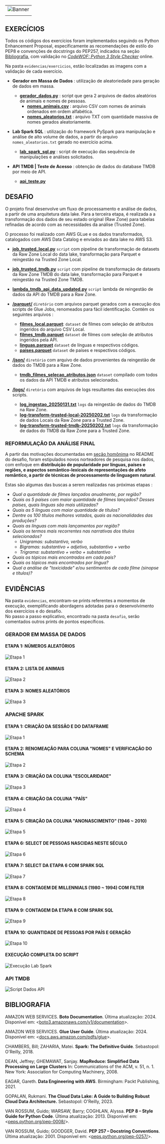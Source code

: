 #

||
|---|
|![Banner](/assets/banner-sprint8.png)|
||

## EXERCÍCIOS

Todos os códigos dos exercícios foram implementados seguindo os Python Enhancement Proposal, especificamente as recomendações de estilo do PEP8 e convenções de docstrings do PEP257, indicados na seção [Bibliografia](#bibliografia), com validação no [*CodeWOF: Python 3 Style Checker*](https://www.codewof.co.nz/style/python3/) online.

Na pasta `evidencias/exercicios`, estão localizadas as imagens com a validação de cada exercício.

* **Gerador em Massa de Dados** : utilização de aleatoriedade para geração de dados em massa.
  * [**gerador_dados.py**](./exercicios/spark_batch/gerador_dados.py) : script que gera 2 arquivos de dados aleatórios de animais e nomes de pessoas.
    * [**nomes_animais.csv**](./exercicios/spark_batch/nomes_animais.csv) : arquivo CSV com nomes de animais ordenados em ordem alfabética.
    * [**nomes_aleatorios.txt**](./exercicios/spark_batch/nomes_aleatorios.txt) : arquivo TXT com quantidade massiva de nomes gerados aleatoriamente.

* **Lab Spark SQL** : utilização do framework PySpark para manipulação e análise de alto volume de dados, a partir do arquivo `nomes_aleatorios.txt` gerado no exercício acima.
  * [**lab_spark_sql.py**](./exercicios/spark_batch/lab_spark_sql.py) : script de execução das sequência de manipulações e análises solicitados.

* **API TMDB | Teste de Acesso** : obtenção de dados do database TMDB por meio de API.
  * [**api_teste.py**](./exercicios/tmdb/api_teste.py)

## DESAFIO

O projeto final desenvolve um fluxo de processamento e análise de dados, a partir de uma arquitetura data lake. Para a terceira etapa, é realizada a
a transformação dos dados de seu estado original (Raw Zone) para tabelas
refinadas de acordo com as necessidades da análise (Trusted Zone).

O processo foi realizado com AWS GLue e os dados transformados, catalogados com AWS Data Catalog e enviados ao data lake no AWS S3.

* [**job_trusted_local.py**](./desafio/job_trusted_local.py) `script` com pipeline de transformação de datasets da Raw Zone Local do data lake, transformação para Parquet e reingestão na Trusted Zone Local.
* [**job_trusted_tmdb.py**](./desafio/job_trusted_tmdb.py) `script` com pipeline de transformação de datasets da Raw Zone TMDB do data lake, transformação para Parquet e reingestão na Trusted Zone TMDB.
* [**lambda_tmdb_api_data_updated.py**](./desafio/lambda_tmdb_api_data_updated.py) `script` lambda de reingestão de dados da API do TMDB para a Raw Zone.

* [**/parquet/**](./desafio/parquet/) `diretório` com arquivos parquet gerados com a execução dos scripts de Glue Jobs, renomeados para fácil identificação. Contém os seguintes arquivos :
  * [**filmes_local.parquet**](./desafio/parquet/filmes_local.parquet): `dataset` de filmes com seleção de atributos ingeridos do arquivo CSV Local.
  * [**filmes_tmdb.parquet**](./desafio/parquet/filmes_tmdb.parquet) `dataset` de filmes com seleção de atributos ingeridos pela API.
  * [**linguas.parquet**](./desafio/parquet/linguas.parquet) `dataset` de línguas e respectivos códigos.
  * [**paises.parquet**](./desafio/parquet/paises.parquet) `dataset` de países e respectivos códigos.
* [**/json/**](./desafio/json/) `diretório` com arquivo de dados provenientes da reingestão de dados do TMDB para a Raw Zone.
  * [**tmdb_filmes_selecao_atributos.json**](./desafio/json/tmdb_filmes_selecao_atributos.json) `dataset` compilado com todos os dados da API TMDB e atributos selecionados.
* [**/logs/**](./desafio/logs/) `diretório` com arquivos de logs resultantes das execuções dos scripts.
  * [**log_ingestao_20250131.txt**](./desafio/log-ingestao-20250131.txt) `logs` da reingestão de dados do TMDB na Raw Zone.
  * [**log-transform-trusted-local-20250202.txt**](./desafio/logs/log-transform-trusted-local-20250202) `logs` da transformação de dados Locais da Raw Zone para a Trusted Zone.
  * [**log-transform-trusted-tmdb-20250202.txt**](./desafio/logs/log-transform-trusted-tmdb-20250202) `logs` da transformação de dados do TMDB da Raw Zone para a Trusted Zone.

### REFORMULAÇÃO DA ANÁLISE FINAL

A partir das motivações documentadas em [seção homônima](./desafio/README.md/#reformulação-da-análise-final) no README do desafio, foram estipulados novos norteadores de pesquisa nos dados, com enfoque em **distribuição de popularidade por línguas, países e regiões, e aspectos semântico-lexicais de representações de afeto romântico, a partir de técnicas de processamento de linguagem natural**.

Estas são algumas das buscas a serem realizadas nas próximas etapas :

* *Qual a quantidade de filmes lançados anualmente, por região?*
* *Quais os 5 países com maior quantidade de filmes lançados? Desses países, quais línguas são mais utilizadas?*
* *Quais as 5 línguas com maior quantidade de títulos?*
* *Dentre os 100 títulos melhores votados, quais as nacionalidades das produções?*
* *Quais as línguas com mais lançamentos por região?*
* *Quais os termos mais recorrentes nas narrativas dos títulos selecionados?*
  * *Unigramas: substantivo, verbo*
  * *Bigramas: substantivo + adjetivo, substantivo + verbo*
  * *Trigrama: substantivo + verbo + substantivo*
* *Quais os tópicos mais encontrados em cada país?*
* *Quais os tópicos mais encontrados por língua?*
* *Qual a análise de "toxicidade" e/ou sentimentos de cada filme (sinopse e títulos)?*

## EVIDÊNCIAS

Na pasta `evidencias`, encontram-se prints referentes a momentos de execução, exemplificando abordagens adotadas para o desenvolvimento dos exercícios e do desafio.  
No passo a passo explicativo, encontrado na pasta `desafio`, serão comentados outros prints de pontos específicos.

### GERADOR EM MASSA DE DADOS

#### ETAPA 1: NÚMEROS ALEATÓRIOS

![Etapa 1](./evidencias/exercicios/2-gerador-etapa1.png)

#### ETAPA 2: LISTA DE ANIMAIS

![Etapa 2](./evidencias/exercicios/3-gerador-etapa2.png)

#### ETAPA 3: NOMES ALEATÓRIOS

![Etapa 3](./evidencias/exercicios/4-gerador-etapa3.png)

### APACHE SPARK

#### ETAPA 1: CRIAÇÃO DA SESSÃO E DO DATAFRAME

![Etapa 1](./evidencias/exercicios/5-lab-spark-etapa1.png)

#### ETAPA 2: RENOMEAÇÃO PARA COLUNA "NOMES" E VERIFICAÇÃO DO SCHEMA

![Etapa 2](./evidencias/exercicios/6-lab-spark-etapa2.png)

#### ETAPA 3: CRIAÇÃO DA COLUNA "ESCOLARIDADE"

![Etapa 3](./evidencias/exercicios/7-lab-spark-etapa3.png)

#### ETAPA 4: CRIAÇÃO DA COLUNA "PAÍS"

![Etapa 4](./evidencias/exercicios/8-lab-spark-etapa4.png)

#### ETAPA 5: CRIAÇÃO DA COLUNA "ANONASCIMENTO" (1946 ~ 2010)

![Etapa 5](./evidencias/exercicios/9-lab-spark-etapa5.png)

#### ETAPA 6: SELECT DE PESSOAS NASCIDAS NESTE SÉCULO

![Etapa 6](./evidencias/exercicios/10-lab-spark-etapa6.png)

#### ETAPA 7: SELECT DA ETAPA 6 COM SPARK SQL

![Etapa 7](./evidencias/exercicios/11-lab-spark-etapa7.png)

#### ETAPA 8: CONTAGEM DE MILLENNIALS (1980 ~ 1994) COM FILTER

![Etapa 8](./evidencias/exercicios/12-lab-spark-etapa8.png)

#### ETAPA 9: CONTAGEM DA ETAPA 8 COM SPARK SQL

![Etapa 9](./evidencias/exercicios/13-lab-spark-etapa9.png)

#### ETAPA 10: QUANTIDADE DE PESSOAS POR PAÍS E GERAÇÃO

![Etapa 10](./evidencias/exercicios/14-lab-spark-etapa10.png)

#### EXECUÇÃO COMPLETA DO SCRIPT

![Execução Lab Spark](./evidencias/exercicios/15-execucao-lab-spark-script.gif)

### API TMDB

![Script Dados API](./evidencias/exercicios/1-tmdb-filmes.png)

## BIBLIOGRAFIA

AMAZON WEB SERVICES. **Boto Documentation**. Última atualização: 2024. Disponível em: <[boto3.amazonaws.com/v1/documentation](https://boto3.amazonaws.com/v1/documentation/api/latest/index.html)>.

AMAZON WEB SERVICES. **Glue User Guide**. Última atualização: 2024. Disponível em: <[docs.aws.amazon.com/pdfs/glue](https://docs.aws.amazon.com/pdfs/glue/latest/dg/glue-dg.pdf)>.

CHAMBERS, Bill; ZAHARIA, Matei. **Spark: The Definitive Guide**. Sebastopol: O'Reilly, 2018.

DEAN, Jeffrey; GHEMAWAT, Sanjay. **MapReduce: Simplified Data Processing on Large Clusters** In: Communications of the ACM, v. 51, n. 1. New York: Association for Computing Machinery, 2008.

EAGAR, Gareth. **Data Engineering with AWS**. Birmingham: Packt Publishing, 2021.

GOPALAN, Rukmani. **The Cloud Data Lake: A Guide to Building Robust Cloud Data Architecture.** Sebastopol: O'Reilly, 2023.

VAN ROSSUM, Guido; WARSAW, Barry; COGHLAN, Alyssa. **PEP 8 – Style Guide for Python Code**. Última atualização: 2013. Disponível em: <[peps.python.org/pep-0008/](https://peps.python.org/pep-0008/)>.  

VAN ROSSUM, Guido; GOODGER, David. **PEP 257 – Docstring Conventions**. Última atualização: 2001. Disponível em: <[peps.python.org/pep-0257/](https://peps.python.org/pep-0257/)>.
